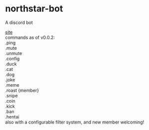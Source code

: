 # northstar-bot
A discord bot

[site](northstar.icu)
<br>commands as of v0.0.2:
<br>.ping
<br>.mute
<br>.unmute
<br>.config
<br>.duck
<br>.cat
<br>.dog
<br>.joke
<br>.meme
<br>.roast {member}
<br>.snipe
<br>.coin
<br>.kick
<br>.ban
<br>.hentai
<br>also with a configurable filter system, and new member welcoming!
